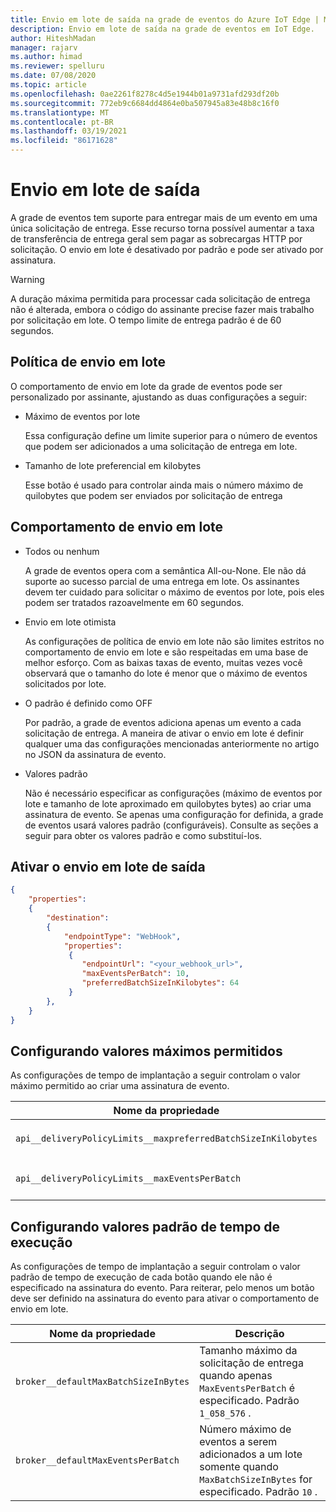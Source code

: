 ```yaml
---
title: Envio em lote de saída na grade de eventos do Azure IoT Edge | Microsoft Docs
description: Envio em lote de saída na grade de eventos em IoT Edge.
author: HiteshMadan
manager: rajarv
ms.author: himad
ms.reviewer: spelluru
ms.date: 07/08/2020
ms.topic: article
ms.openlocfilehash: 0ae2261f8278c4d5e1944b01a9731afd293df20b
ms.sourcegitcommit: 772eb9c6684dd4864e0ba507945a83e48b8c16f0
ms.translationtype: MT
ms.contentlocale: pt-BR
ms.lasthandoff: 03/19/2021
ms.locfileid: "86171628"
---
```

# <a name="output-batching"></a>Envio em lote de saída

A grade de eventos tem suporte para entregar mais de um evento em uma única solicitação de entrega. Esse recurso torna possível aumentar a taxa de transferência de entrega geral sem pagar as sobrecargas HTTP por solicitação. O envio em lote é desativado por padrão e pode ser ativado por assinatura.

> [!WARNING]
> A duração máxima permitida para processar cada solicitação de entrega não é alterada, embora o código do assinante precise fazer mais trabalho por solicitação em lote. O tempo limite de entrega padrão é de 60 segundos.

## <a name="batching-policy"></a>Política de envio em lote

O comportamento de envio em lote da grade de eventos pode ser personalizado por assinante, ajustando as duas configurações a seguir:

* Máximo de eventos por lote

  Essa configuração define um limite superior para o número de eventos que podem ser adicionados a uma solicitação de entrega em lote.

* Tamanho de lote preferencial em kilobytes

  Esse botão é usado para controlar ainda mais o número máximo de quilobytes que podem ser enviados por solicitação de entrega

## <a name="batching-behavior"></a>Comportamento de envio em lote

* Todos ou nenhum

  A grade de eventos opera com a semântica All-ou-None. Ele não dá suporte ao sucesso parcial de uma entrega em lote. Os assinantes devem ter cuidado para solicitar o máximo de eventos por lote, pois eles podem ser tratados razoavelmente em 60 segundos.

* Envio em lote otimista

  As configurações de política de envio em lote não são limites estritos no comportamento de envio em lote e são respeitadas em uma base de melhor esforço. Com as baixas taxas de evento, muitas vezes você observará que o tamanho do lote é menor que o máximo de eventos solicitados por lote.

* O padrão é definido como OFF

  Por padrão, a grade de eventos adiciona apenas um evento a cada solicitação de entrega. A maneira de ativar o envio em lote é definir qualquer uma das configurações mencionadas anteriormente no artigo no JSON da assinatura de evento.

* Valores padrão

  Não é necessário especificar as configurações (máximo de eventos por lote e tamanho de lote aproximado em quilobytes bytes) ao criar uma assinatura de evento. Se apenas uma configuração for definida, a grade de eventos usará valores padrão (configuráveis). Consulte as seções a seguir para obter os valores padrão e como substituí-los.

## <a name="turn-on-output-batching"></a>Ativar o envio em lote de saída

```json
{
    "properties":
    {
        "destination":
        {
            "endpointType": "WebHook",
            "properties":
             {
                "endpointUrl": "<your_webhook_url>",
                "maxEventsPerBatch": 10,
                "preferredBatchSizeInKilobytes": 64
             }
        },
    }
}
```

## <a name="configuring-maximum-allowed-values"></a>Configurando valores máximos permitidos

As configurações de tempo de implantação a seguir controlam o valor máximo permitido ao criar uma assinatura de evento.

| Nome da propriedade | Descrição |
| ------------- | ----------- | 
| `api__deliveryPolicyLimits__maxpreferredBatchSizeInKilobytes` | Valor máximo permitido para o `PreferredBatchSizeInKilobytes` botão. Padrão `1033` .
| `api__deliveryPolicyLimits__maxEventsPerBatch` | Valor máximo permitido para o `MaxEventsPerBatch` botão. Padrão `50` .

## <a name="configuring-runtime-default-values"></a>Configurando valores padrão de tempo de execução

As configurações de tempo de implantação a seguir controlam o valor padrão de tempo de execução de cada botão quando ele não é especificado na assinatura do evento. Para reiterar, pelo menos um botão deve ser definido na assinatura do evento para ativar o comportamento de envio em lote.

| Nome da propriedade | Descrição |
| ------------- | ----------- |
| `broker__defaultMaxBatchSizeInBytes` | Tamanho máximo da solicitação de entrega quando apenas `MaxEventsPerBatch` é especificado. Padrão `1_058_576` .
| `broker__defaultMaxEventsPerBatch` | Número máximo de eventos a serem adicionados a um lote somente quando `MaxBatchSizeInBytes` for especificado. Padrão `10` .
